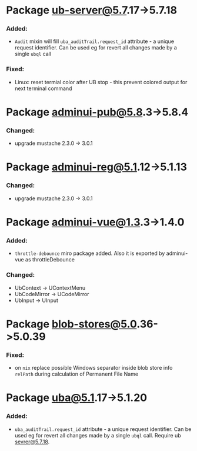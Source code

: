 #  Package ub-server@5.7.17->5.7.18
### Added:
 - `Audit` mixin will fill `uba_auditTrail.request_id` attribute - a unique request identifier.
  Can be used eg for revert all changes made by a single `ubql` call
### Fixed:
 - Linux: reset termial color after UB stop - this prevent colored output for next terminal command

#  Package adminui-pub@5.8.3->5.8.4
### Changed:
 - upgrade mustache 2.3.0 -> 3.0.1 

#  Package adminui-reg@5.1.12->5.1.13
### Changed:
 - upgrade mustache 2.3.0 -> 3.0.1 

#  Package adminui-vue@1.3.3->1.4.0
### Added:
 - `throttle-debounce` miro package added. Also it is exported by adminui-vue as throttleDebounce 
### Changed:
 - UbContext -> UContextMenu
 - UbCodeMirror -> UCodeMirror
 - UbInput -> UInput

#  Package blob-stores@5.0.36->5.0.39
### Fixed:
 - on `nix` replace possible Windows separator inside blob store info `relPath`
 during calculation of Permanent File Name

#  Package uba@5.1.17->5.1.20
### Added:
 - `uba_auditTrail.request_id` attribute - a unique request identifier.
  Can be used eg for revert all changes made by a single `ubql` call. Require ub sevrer@5.7.18.
